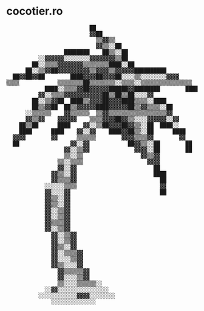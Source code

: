 # cocotier.ro

<pre>
                          ██                                
                          ▓▓██                              
                            ▒▒▓▓▒▒                          
                            ▓▓▒▒░░██                        
                  ████████    ██▒▒░░██                      
          ░░▓▓▓▓▓▓░░░░░░░░▓▓▓▓▓▓▓▓▒▒██                      
        ██░░▒▒▒▒▓▓▓▓▓▓▓▓▒▒▒▒▒▒▒▒████░░██                    
      ██░░▒▒▓▓██▓▓▓▓▓▓▓▓▓▓▒▒▓▓▓▓▒▒▓▓▓▓▓▓██████████          
  ██▓▓██▓▓██        ████▓▓▓▓██▓▓▓▓██░░░░▒▒░░░░░░░░▓▓▓▓      
▒▒▒▒            ▒▒▒▒▒▒▒▒██▒▒▒▒▒▒▒▒░░▒▒▒▒░░▒▒▒▒▒▒▒▒▒▒▒▒▒▒▒▒  
            ████░░▒▒▒▒▓▓██▓▓▓▓▓▓██████▓▓████████        ████
          ▓▓░░▒▒▒▒▓▓▓▓▓▓▓▓▓▓▓▓██▒▒██▒▒██░░░░▓▓              
        ██░░▒▒▓▓██  ████▒▒▓▓▓▓██▓▓▓▓████▒▒▒▒░░████          
        ██▒▒▓▓██  ██▒▒▓▓▓▓▓▓████▓▓▓▓▓▓██▒▒▓▓▒▒▒▒░░██        
      ░░▒▒▒▒▒▒    ▓▓▒▒▒▒▒▒  ▒▒▓▓▒▒▒▒▒▒▒▒▒▒▒▒▒▒▒▒▒▒▓▓        
      ▓▓▒▒▓▓    ▓▓▓▓▓▓    ▒▒▒▒▓▓▓▓██▓▓▒▒░░░░▓▓▓▓▓▓░░▓▓      
    ██▒▒██      ████    ▓▓░░▒▒██▓▓▓▓██▓▓▒▒░░██  ████░░      
    ████      ████    ▓▓░░▓▓    ████▓▓██▒▒░░██      ████    
  ▓▓▓▓        ▓▓      ▒▒▒▒▒▒        ▓▓▓▓▒▒▒▒▓▓        ▓▓    
  ██                ▓▓░░▓▓            ██▓▓▒▒░░██        ██  
                  ▓▓░░▒▒▓▓              ▓▓▓▓░░██        ██  
                  ▒▒░░▒▒                  ▓▓▒▒▓▓            
                ▒▒░░▒▒▒▒                    ▓▓▓▓            
                ▓▓░░▓▓                        ██            
              ▓▓▒▒░░▓▓                        ████          
              ▓▓▒▒▒▒▓▓                          ██          
            ░░░░░░▒▒▒▒                          ▓▓          
            ▓▓░░░░▓▓                            ██          
            ▓▓▒▒░░▓▓                                        
            ▓▓▒▒░░▓▓                                        
            ▓▓░░▒▒▓▓                                        
            ▓▓░░▒▒▓▓                                        
            ▓▓▒▒▒▒▓▓                                        
            ▓▓░░▒▒▓▓                                        
              ▓▓░░▒▒▓▓                                      
              ▓▓░░▒▒▓▓                                      
              ▓▓▒▒░░▓▓                                      
              ▓▓░░▒▒▒▒▓▓                                    
              ▓▓░░░░▒▒▓▓                                    
              ▓▓▒▒░░░░▓▓                                    
                ▓▓▒▒▒▒▒▒▓▓                                  
                ▓▓░░░░▒▒▓▓                                  
                ▒▒░░░░▒▒▒▒▒▒░░                              
            ░░▓▓░░░░░░░░░░░░░░░░                            
          ░░░░░░░░░░░░▓▓▓▓░░░░░░░░                          
              ░░░░░░░░░░░░░░                                
</pre>